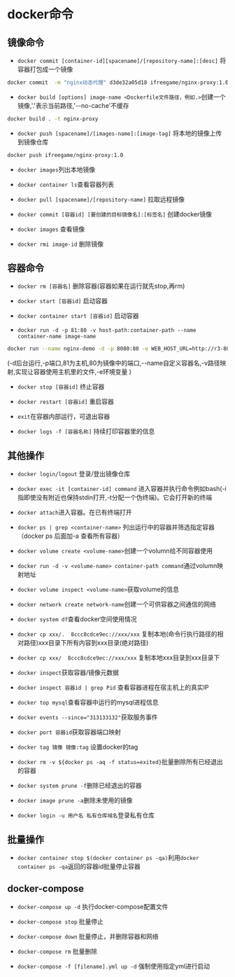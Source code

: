 # docker命令

## 镜像命令

* `docker commit [container-id][spacename]/[repository-name]:[desc]`  将容器打包成一个镜像

```bash
docker commit  -m "nginx动态代理" d3de32a05d18 ifreegame/nginx-proxy:1.0
```

* `docker build [options] image-name <Dockerfile文件路径，例如.>`创建一个镜像,'.'表示当前路径,'--no-cache'不缓存

```bash
docker build . -t nginx-proxy
```

* `docker push [spacename]/[images-name]:[image-tag]`  将本地的镜像上传到镜像仓库

```bash
docker push ifreegame/nginx-proxy:1.0
```

* `docker images`列出本地镜像

* `docker container ls`查看容器列表

* `docker pull [spacename]/[repository-name]` 拉取远程镜像

* `docker commit [容器id] [要创建的目标镜像名]:[标签名]`   创建docker镜像

* `docker images` 查看镜像

* `docker rmi image-id` 删除镜像

## 容器命令

* `docker rm [容器名]` 删除容器(容器如果在运行就先stop,再rm)

* `docker start [容器id]` 启动容器

* `docker container start [容器id]` 启动容器

* `docker run -d -p 81:80 -v host-path:container-path --name container-name image-name`

```bash
docker run --name nginx-demo -d -p 8080:80 -e WEB_HOST_URL=http://r3-8098.dev.burgeononline.com nginx-proxy
```

(-d后台运行,-p端口,81为主机,80为镜像中的端口,--name自定义容器名,-v路径映射,实现让容器使用主机里的文件,-e环境变量 )

* `docker stop [容器id]` 终止容器

* `docker restart [容器id]` 重启容器

* `exit`在容器内部运行，可退出容器

* `docker logs -f [容器名称]` 持续打印容器里的信息

## 其他操作

* `docker login/logout` 登录/登出镜像仓库

* `docker exec -it [container-id] command` 进入容器并执行命令例如bash(-i指即使没有附近也保持stdin打开,-t分配一个伪终端)。它会打开新的终端

* `docker attach`进入容器。在已有终端打开

* `docker ps | grep <container-name>` 列出运行中的容器并筛选指定容器（docker ps 后面加-a 查看所有容器）

* `docker volume create <volume-name>`创建一个volumn给不同容器使用

* `docker run -d -v <volume-name> container-path command`通过volumn映射地址

* `docker volume inspect <volume-name>`获取volume的信息

* `docker network create network-name`创建一个可供容器之间通信的网络

* `docker system df`查看docker空间使用情况

* `docker cp xxx/.  8ccc8cdce9ec://xxx/xxx` 复制本地(命令行执行路径的相对路径)xxx目录下所有内容到xxx目录(绝对路径)

* `docker cp xxx/  8ccc8cdce9ec://xxx/xxx` 复制本地xxx目录到xxx目录下

* `docker inspect`获取容器/镜像元数据

* `docker inspect 容器id | grep Pid` 查看容器进程在宿主机上的真实IP

* `docker top mysql`查看容器中运行的mysql进程信息

* `docker events --since="313133132"`获取服务事件

* `docker port 容器id`获取容器端口映射

* `docker tag 镜像 镜像:tag` 设置docker的tag

* `docker rm -v ${docker ps -aq -f status=exited}`批量删除所有已经退出的容器

* `docker system prune -f`删除已经退出的容器

* `docker image prune -a`删除未使用的镜像

* `docker login -u 用户名 私有仓库域名`登录私有仓库

## 批量操作

* `docker container stop $(docker container ps -qa)`利用`docker container ps -qa`返回的容器id批量停止容器

## docker-compose

* `docker-compose up -d` 执行docker-compose配置文件

* `docker-compose stop` 批量停止

* `docker-compose down` 批量停止，并删除容器和网络

* `docker-compose rm` 批量删除

* `docker-compose -f [filename].yml up -d` 强制使用指定yml进行启动
